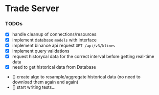 # Trade Server

### TODOs
* [x] handle cleanup of connections/resources
* [x] implement database `models` with interface
* [x] implement binance api request `GET /api/v3/klines`
* [x] implement query validations
* [x] request historycal data for the correct interval before getting real-time data
* [x] need to get historical data from Database
* [] create algo to resample/aggregate historical data (no need to download them again and again)
* [] start writing tests...
